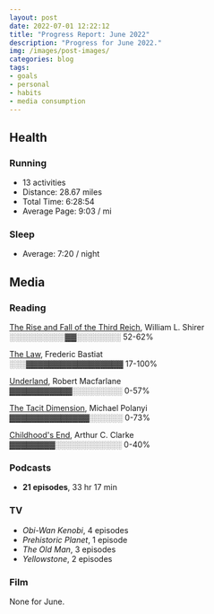 ```yaml
---
layout: post
date: 2022-07-01 12:22:12 
title: "Progress Report: June 2022"
description: "Progress for June 2022."
img: /images/post-images/
categories: blog
tags:
- goals
- personal
- habits
- media consumption
---
```


## Health

### Running

- 13 activities
- Distance: 28.67 miles
- Total Time: 6:28:54
- Average Page: 9:03 / mi

### Sleep

- Average: 7:20 / night

## Media

### Reading

[The Rise and Fall of the Third Reich](/books/shirer-the-rise-and-fall-of-the-third-reich/ "The Rise and Fall of the Third Reich"), William L. Shirer<br />
<span class="progress-meter">░░░░░░░░░░▓▓░░░░░░░░ 52-62%</span>

[The Law](/books/bastiat-the-law/ "The Law"), Frederic Bastiat<br />
<span class="progress-meter">░░░▓▓▓▓▓▓▓▓▓▓▓▓▓▓▓▓▓ 17-100%</span>

[Underland](/books/macfarlane-underland/ "Underland"), Robert Macfarlane<br />
<span class="progress-meter">▓▓▓▓▓▓▓▓▓▓▓░░░░░░░░░ 0-57%</span>

[The Tacit Dimension](/books/polanyi-the-tacit-dimension/ "The Tacit Dimension"), Michael Polanyi<br />
<span class="progress-meter">▓▓▓▓▓▓▓▓▓▓▓▓▓▓░░░░░░ 0-73%</span>

[Childhood's End](/books/clarke-childhoods-end/ "Childhood's End"), Arthur C. Clarke<br />
<span class="progress-meter">▓▓▓▓▓▓▓▓░░░░░░░░░░░░ 0-40%</span>

### Podcasts

- **21 episodes**, 33 hr 17 min

### TV

- _Obi-Wan Kenobi_, 4 episodes
- _Prehistoric Planet_, 1 episode
- _The Old Man_, 3 episodes
- _Yellowstone_, 2 episodes

### Film

None for June.
